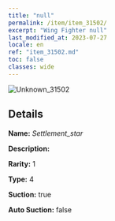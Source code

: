 ```yaml
---
title: "null"
permalink: /item/item_31502/
excerpt: "Wing Fighter null"
last_modified_at: 2023-07-27
locale: en
ref: "item_31502.md"
toc: false
classes: wide
---
```



 ![Unknown_31502](/images/item/Settlement_star_p.png)



## Details

 **Name:** *Settlement_star* 

 **Description:** 

 **Rarity:** 1 

 **Type:** 4 

 **Suction:** true 

 **Auto Suction:** false 


